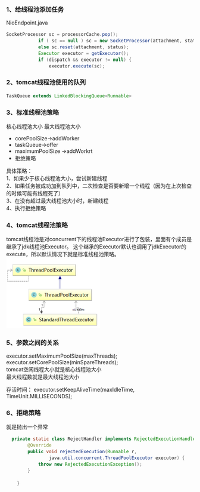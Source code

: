 ### 1、给线程池添加任务
NioEndpoint.java
```java
SocketProcessor sc = processorCache.pop();
            if ( sc == null ) sc = new SocketProcessor(attachment, status);
            else sc.reset(attachment, status);
            Executor executor = getExecutor();
            if (dispatch && executor != null) {
                executor.execute(sc);
```
### 2、tomcat线程池使用的队列
```java
TaskQueue extends LinkedBlockingQueue<Runnable>
```
### 3、标准线程池策略
核心线程池大小 最大线程池大小
- corePoolSize->addWorker
- taskQueue->offer
- maximumPoolSize ->addWorkrt
- 拒绝策略

具体策略：  
1、如果少于核心线程池大小，尝试新建线程  
2、如果任务被成功加到队列中，二次检查是否要新增一个线程（因为在上次检查的时候可能有线程死了）  
3、在没有超过最大线程池大小时，新建线程  
4、执行拒绝策略  

### 4、tomcat线程池策略  
tomcat线程池是对concurrent下的线程池Executor进行了包装，里面有个成员是继承了jdk线程池Executor。 
这个继承的Executor默认也调用了jdkExecutor的execute，所以默认情况下就是标准线程池策略。   
<img src="./pics/TomcatThreadExecutor.png" width="50%" height="50%" />  
### 5、参数之间的关系  
executor.setMaximumPoolSize(maxThreads);  
executor.setCorePoolSize(minSpareThreads);  
tomcat空闲线程大小就是核心线程池大小   
最大线程数就是最大线程池大小  

存活时间：
executor.setKeepAliveTime(maxIdleTime, TimeUnit.MILLISECONDS);  

### 6、拒绝策略  
就是抛出一个异常  
```java
  private static class RejectHandler implements RejectedExecutionHandler {
        @Override
        public void rejectedExecution(Runnable r,
                java.util.concurrent.ThreadPoolExecutor executor) {
            throw new RejectedExecutionException();
        }

    }
```